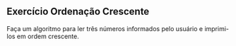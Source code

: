 ## Exercício Ordenação Crescente
Faça um algoritmo para ler três números informados pelo usuário e imprimi-los em ordem crescente.